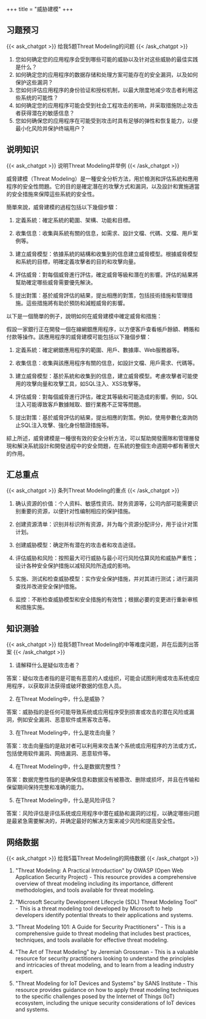 +++
title = "威胁建模"
+++
## 习题预习
{{< ask_chatgpt >}}
给我5题Threat Modeling的问题
{{< /ask_chatgpt >}}



1. 您如何确定您的应用程序会受到哪些可能的威胁以及针对这些威胁的最佳实践是什么？
2. 如何确定您的应用程序的数据存储和处理方案可能存在的安全漏洞，以及如何保护这些漏洞？
3. 您如何评估应用程序的身份验证和授权机制，以最大限度地减少攻击者利用这些系统的可能性？
4. 如何确定您的应用程序可能会受到社会工程攻击的影响，并采取措施防止攻击者获得潜在的敏感信息？
5. 您如何确保您的应用程序在可能受到攻击时具有足够的弹性和恢复能力，以便最小化风险并保护终端用户？   

## 说明知识
{{< ask_chatgpt >}}
说明Threat Modeling并举例
{{< /ask_chatgpt >}}



威脅建模（Threat Modeling）是一種安全分析方法，用於檢測和評估系統和應用程序的安全性問題。它的目的是確定潛在的攻擊方式和漏洞，以及設計和實施適當的安全措施來保障這些系統的安全性。

簡單來說，威脅建模的過程包括以下幾個步驟：

1. 定義系統：確定系統的範圍、架構、功能和目標。

2. 收集信息：收集與系統有關的信息，如需求、設計文檔、代碼、文檔、用戶案例等。

3. 建立威脅模型：依據系統的結構和收集到的信息建立威脅模型。根據威脅模型和系統的目標，明確定義攻擊者的目的和攻擊向量。

4. 評估威脅：對每個威脅進行評估，確定威脅等級和潛在的影響。評估的結果將幫助確定哪些威脅需要優先解決。

5. 提出對策：基於威脅評估的結果，提出相應的對策，包括技術措施和管理措施。這些措施將有助於預防和減輕威脅的影響。

以下是一個簡單的例子，說明如何在威脅建模中確定威脅和措施：

假設一家銀行正在開發一個在線網銀應用程序，以方便客戶查看帳戶餘額、轉賬和付款等操作。該應用程序的威脅建模可能包括以下幾個步驟：

1. 定義系統：確定網銀應用程序的範圍、用戶、數據庫、Web服務器等。

2. 收集信息：收集與該應用程序有關的信息，如設計文檔、用戶需求、代碼等。

3. 建立威脅模型：基於系統和收集到的信息，建立威脅模型。考慮攻擊者可能使用的攻擊向量和攻擊工具，如SQL注入、XSS攻擊等。

4. 評估威脅：對每個威脅進行評估，確定其等級和可能造成的影響。例如，SQL注入可能導致客戶數據賊取、銀行業務不正常等問題。

5. 提出對策：基於威脅評估的結果，提出相應的對策。例如，使用參數化查詢防止SQL注入攻擊、強化身份驗證措施等。

綜上所述，威脅建模是一種很有效的安全分析方法，可以幫助開發團隊和管理層發現和解決系統設計和開發過程中的安全問題，在系統的整個生命週期中都有著很大的作用。   

## 汇总重点
{{< ask_chatgpt >}}
条列Threat Modeling的重点
{{< /ask_chatgpt >}}



1. 确认资源的价值：个人资料、敏感性资讯、财务资源等，公司内部可能需要识别重要的资源，以便针对性编制相应的保护措施。

2. 创建资源清单：识别并标识所有资源，并为每个资源分配评分，用于设计对策计划。

3. 创建威胁模型：确定所有潜在的攻击者和攻击途径。

4. 评估威胁和风险：按照最大可行威胁与最小可行风险估算风险和威胁严重性；设计各种安全保护措施以减轻风险所造成的影响。

5. 实施、测试和检查威胁模型：实作安全保护措施，并对其进行测试；进行漏洞查找并改进安全保护措施。

6. 监控：不断检查威胁模型和安全措施的有效性；根据必要的变更进行重新审核和措施实施。   

## 知识测验
{{< ask_chatgpt >}}
给我5题Threat Modeling的中等难度问题，并在后面列出答案
{{< /ask_chatgpt >}}



1. 请解释什么是疑似攻击者？

答案：疑似攻击者指的是可能有恶意的人或组织，可能会试图利用或攻击系统或应用程序，以获取非法获得或破坏数据的信息人员。

2. 在Threat Modeling中，什么是威胁？

答案：威胁指的是任何可能导致系统或应用程序受到损害或攻击的潜在风险或漏洞，例如安全漏洞、恶意软件或黑客攻击等。

3. 在Threat Modeling中，什么是攻击向量？

答案：攻击向量指的是敌对者可以利用来攻击某个系统或应用程序的方法或方式，包括使用软件漏洞、网络漏洞、恶意软件等。

4. 在Threat Modeling中，什么是数据完整性？

答案：数据完整性指的是确保信息和数据没有被篡改、删除或损坏，并且在传输和保留期间保持完整和准确的能力。

5. 在Threat Modeling中，什么是风险评估？

答案：风险评估是评估系统或应用程序中潜在威胁和漏洞的过程，以确定哪些问题是最紧急需要解决的，并确定最好的解决方案来减少风险和提高安全性。   

## 网络数据
{{< ask_chatgpt >}}
给我5篇Threat Modeling的网络数据
{{< /ask_chatgpt >}}



1. "Threat Modeling: A Practical Introduction" by OWASP (Open Web Application Security Project) - This resource provides a comprehensive overview of threat modeling including its importance, different methodologies, and tools available for threat modeling.

2. "Microsoft Security Development Lifecycle (SDL) Threat Modeling Tool" - This is a threat modeling tool developed by Microsoft to help developers identify potential threats to their applications and systems.

3. "Threat Modeling 101: A Guide for Security Practitioners" - This is a comprehensive guide to threat modeling that includes best practices, techniques, and tools available for effective threat modeling.

4. "The Art of Threat Modeling" by Jeremiah Grossman - This is a valuable resource for security practitioners looking to understand the principles and intricacies of threat modeling, and to learn from a leading industry expert.

5. "Threat Modeling for IoT Devices and Systems" by SANS Institute - This resource provides guidance on how to apply threat modeling techniques to the specific challenges posed by the Internet of Things (IoT) ecosystem, including the unique security considerations of IoT devices and systems.   

